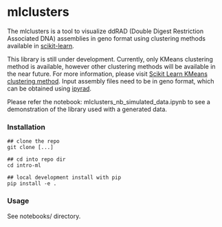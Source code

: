 # mlclusters

The mlclusters is a tool to visualize ddRAD (Double Digest Restriction Associated DNA) assemblies in geno format using clustering methods available in [scikit-learn](http://scikit-learn.org/stable/index.html). 

This library is still under development. Currently, only KMeans clustering method is available, however other clustering methods will be available in the near future. For more information, please visit [Scikit Learn KMeans clustering method](http://scikit-learn.org/stable/modules/generated/sklearn.cluster.KMeans.html). Input assembly files need to be in geno format, which can be obtained using [ipyrad](http://ipyrad.readthedocs.io/outline.html).

Please refer the notebook: mlclusters_nb_simulated_data.ipynb to see a demonstration of the library used with a generated data. 


### Installation

```
## clone the repo 
git clone [...]  

## cd into repo dir 
cd intro-ml  

## local development install with pip 
pip install -e . 
```

### Usage

See notebooks/ directory.
